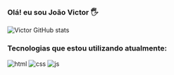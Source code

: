 ### Olá! eu sou João Victor 🖐️

![Victor GitHub stats](https://github-readme-stats.vercel.app/api?username=JoaoVictor0101&show_icons=true&theme=dracula)

### Tecnologias que estou utilizando atualmente:

<div style=" display: inline_block">
<img alt="html" src="https://img.shields.io/badge/HTML5-E34F26?style=for-the-badge&logo=html5&logoColor=white">

<img alt="css" src="https://img.shields.io/badge/CSS3-1572B6?style=for-the-badge&logo=css3&logoColor=white">

<img alt="js" src="https://img.shields.io/badge/JavaScript-F7DF1E?style=for-the-badge&logo=javascript&logoColor=black">
</div>




